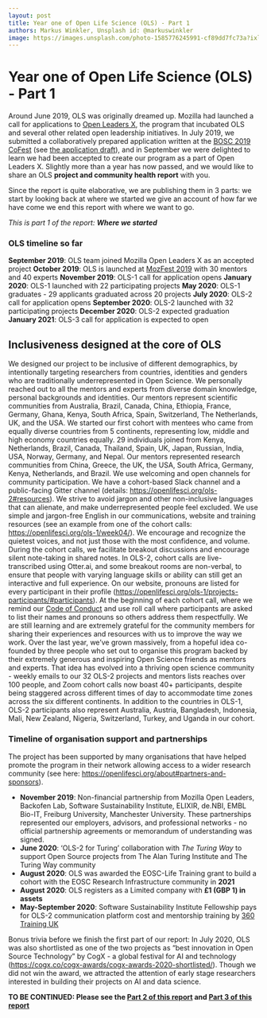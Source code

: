 ```yaml
---
layout: post
title: Year one of Open Life Science (OLS) - Part 1
authors: Markus Winkler, Unsplash id: @markuswinkler
image: https://images.unsplash.com/photo-1585776245991-cf89dd7fc73a?ixlib=rb-1.2.1&ixid=eyJhcHBfaWQiOjEyMDd9&auto=format&fit=crop&w=1650&q=80
---
```


# Year one of Open Life Science (OLS) - Part 1

Around June 2019, OLS was originally dreamed up. Mozilla had launched a call for applications to [Open Leaders X](https://foundation.mozilla.org/en/initiatives/mozilla-open-leaders/), the program that incubated OLS and several other related open leadership initiatives. In July 2019, we submitted a collaboratively prepared application written at the [BOSC 2019 CoFest](https://www.open-bio.org/events/bosc/about/2019/) (see [the application draft](https://openlifesci.org/posts/2019/09/24/application/)), and in September we were delighted to learn we had been accepted to create our program as a part of Open Leaders X. Slightly more than a year has now passed, and we would like to share an OLS **project and community health report** with you.

Since the report is quite elaborative, we are publishing them in 3 parts: 
we start by looking back at where we started
we give an account of how far we have come 
we end this report with where we want to go. 

*This is part 1 of the report: **Where we started***

### OLS timeline so far

**September 2019**: OLS team joined Mozilla Open Leaders X as an accepted project
**October 2019**: OLS is launched at [MozFest 2019](https://medium.com/mozilla-festival/mozfest-2019-highlights-b8084b8b64b2) with 30 mentors and 40 experts
**November 2019**: OLS-1 call for application opens 
**January 2020**: OLS-1 launched with 22 participating projects 
**May 2020**: OLS-1 graduates - 29 applicants graduated across 20 projects
**July 2020**: OLS-2 call for application opens
**September 2020**: OLS-2 launched with 32 participating projects
**December 2020**: OLS-2 expected graduation
**January 2021**: OLS-3 call for application is expected to open

## Inclusiveness designed at the core of OLS

We designed our project to be inclusive of different demographics, by intentionally targeting researchers from countries, identities and genders who are traditionally underrepresented in Open Science. We personally reached out to all the mentors and experts from diverse domain knowledge, personal backgrounds and identities. Our mentors represent scientific communities from Australia, Brazil, Canada, China, Ethiopia, France, Germany, Ghana, Kenya, South Africa, Spain, Switzerland, The Netherlands, UK, and the USA. We started our first cohort with mentees who came from equally diverse countries from 5 continents, representing low, middle and high economy countries equally. 29 individuals joined from Kenya, Netherlands, Brazil, Canada, Thailand, Spain, UK, Japan, Russian, India, USA, Norway, Germany, and Nepal. Our mentors represented research communities from China, Greece, the UK, the USA, South Africa, Germany, Kenya, Netherlands, and Brazil.
We use welcoming and open channels for community participation. We have a cohort-based Slack channel and a public-facing Gitter channel (details: https://openlifesci.org/ols-2#resources). We strive to avoid jargon and other non-inclusive languages that can alienate, and make underrepresented people feel excluded. We use simple and jargon-free English in our communications, website and training resources (see an example from one of the cohort calls: https://openlifesci.org/ols-1/week04/). We encourage and recognize the quietest voices, and not just those with the most confidence, and volume. During the cohort calls, we facilitate breakout discussions and encourage silent note-taking in shared notes. In OLS-2, cohort calls are live-transcribed using Otter.ai, and some breakout rooms are non-verbal, to ensure that people with varying language skills or ability can still get an interactive and full experience. On our website, pronouns are listed for every participant in their profile (https://openlifesci.org/ols-1/projects-participants/#participants). At the beginning of each cohort call, where we remind our [Code of Conduct](https://openlifesci.org/code-of-conduct) and use roll call where participants are asked to list their names and pronouns so others address them respectfully. 
We are still learning and are extremely grateful for the community members for sharing their experiences and resources with us to improve the way we work. Over the last year, we’ve grown massively, from a hopeful idea co-founded by three people who set out to organise this program backed by their extremely generous and inspiring Open Science friends as mentors and experts. That idea has evolved into a thriving open science community - weekly emails to our 32 OLS-2 projects and mentors lists reaches over 100 people, and Zoom cohort calls now boast 40+ participants, despite being staggered across different times of day to accommodate time zones across the six different continents. In addition to the countries in OLS-1, OLS-2 participants  also represent Australia, Austria, Bangladesh, Indonesia, Mali, New Zealand, Nigeria, Switzerland, Turkey, and Uganda in our cohort.

### Timeline of organisation support and partnerships

The project has been supported by many organisations that have helped promote the program in their network allowing access to a wider research community (see here: https://openlifesci.org/about#partners-and-sponsors). 

- **November 2019**: Non-financial partnership from Mozilla Open Leaders, Backofen Lab, Software Sustainability Institute, ELIXIR, de.NBI, EMBL Bio-IT, Freiburg University, Manchester University. These partnerships represented our employers, advisors, and professional networks - no official partnership agreements or memorandum of understanding was signed. 
- **June 2020**: ‘OLS-2 for Turing’ collaboration with _The Turing Way_ to support Open Source projects from The Alan Turing Institute and The Turing Way community
- **August 2020**: OLS was awarded the EOSC-Life Training grant to build a cohort with the EOSC Research Infrastructure community in **2021**
- **August 2020**: OLS registers as a Limited company with **£1 (GBP 1) in assets**
- **May-September 2020**: Software Sustainability Institute Fellowship pays for OLS-2 communication platform cost and mentorship training by [360 Training UK](http://360training.co.uk/) 

Bonus trivia before we finish the first part of our report: In July 2020, OLS was also shortlisted as one of the two projects as “best innovation in Open Source Technology” by CogX - a global festival for AI and technology (https://cogx.co/cogx-awards/cogx-awards-2020-shortlisted/). Though we did not win the award, we attracted the attention of early stage researchers interested in building their projects on AI and data science. 

**TO BE CONTINUED: Please see the [Part 2 of this report](./2020-10-01-annual-report-part-2) and [Part 3 of this report](./2020-10-01-annual-report-part-3)**

